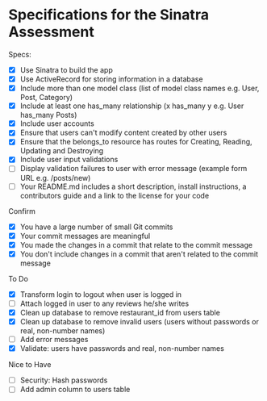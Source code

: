 # Specifications for the Sinatra Assessment

Specs:
- [x] Use Sinatra to build the app
- [x] Use ActiveRecord for storing information in a database
- [x] Include more than one model class (list of model class names e.g. User, Post, Category)
- [x] Include at least one has_many relationship (x has_many y e.g. User has_many Posts)
- [x] Include user accounts
- [x] Ensure that users can't modify content created by other users
- [x] Ensure that the belongs_to resource has routes for Creating, Reading, Updating and Destroying
- [x] Include user input validations
- [ ] Display validation failures to user with error message (example form URL e.g. /posts/new)
- [ ] Your README.md includes a short description, install instructions, a contributors guide and a link to the license for your code

Confirm
- [x] You have a large number of small Git commits
- [x] Your commit messages are meaningful
- [x] You made the changes in a commit that relate to the commit message
- [x] You don't include changes in a commit that aren't related to the commit message

To Do
- [x] Transform login to logout when user is logged in
- [ ] Attach logged in user to any reviews he/she writes
- [x] Clean up database to remove restaurant_id from users table
- [x] Clean up database to remove invalid users (users without passwords or real, non-number names)
- [ ] Add error messages
- [x] Validate: users have passwords and real, non-number names

Nice to Have
- [ ] Security: Hash passwords
- [ ] Add admin column to users table
